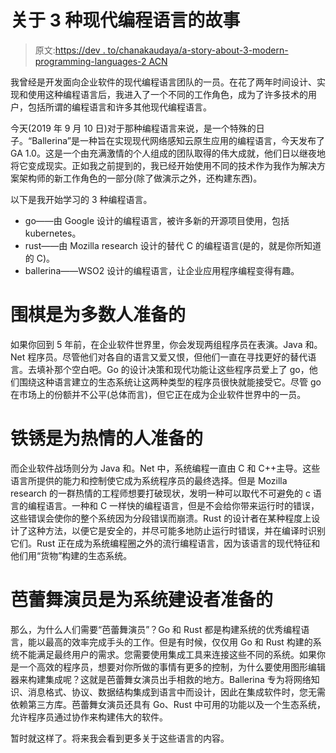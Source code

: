# 关于 3 种现代编程语言的故事

> 原文:[https://dev . to/chanakaudaya/a-story-about-3-modern-programming-languages-2 ACN](https://dev.to/chanakaudaya/a-story-about-3-modern-programming-languages-2acn)

我曾经是开发面向企业软件的现代编程语言团队的一员。在花了两年时间设计、实现和使用这种编程语言后，我进入了一个不同的工作角色，成为了许多技术的用户，包括所谓的编程语言和许多其他现代编程语言。

今天(2019 年 9 月 10 日)对于那种编程语言来说，是一个特殊的日子。“Ballerina”是一种旨在实现现代网络感知云原生应用的编程语言，今天发布了 GA 1.0。这是一个由充满激情的个人组成的团队取得的伟大成就，他们日以继夜地将它变成现实。正如我之前提到的，我已经开始使用不同的技术作为我作为解决方案架构师的新工作角色的一部分(除了做演示之外，还构建东西)。

以下是我开始学习的 3 种编程语言。

*   go——由 Google 设计的编程语言，被许多新的开源项目使用，包括 kubernetes。
*   rust——由 Mozilla research 设计的替代 C 的编程语言(是的，就是你所知道的 C)。
*   ballerina——WSO2 设计的编程语言，让企业应用程序编程变得有趣。

# [](#go-is-for-the-majority)围棋是为多数人准备的

如果你回到 5 年前，在企业软件世界里，你会发现两组程序员在表演。Java 和。Net 程序员。尽管他们对各自的语言又爱又恨，但他们一直在寻找更好的替代语言。去填补那个空白吧。Go 的设计决策和现代功能让这些程序员爱上了 go，他们围绕这种语言建立的生态系统让这两种类型的程序员很快就能接受它。尽管 go 在市场上的份额并不公平(总体而言)，但它正在成为企业软件世界中的一员。

# [](#rust-is-for-the-passionate)铁锈是为热情的人准备的

而企业软件战场则分为 Java 和。Net 中，系统编程一直由 C 和 C++主导。这些语言所提供的能力和控制使它成为系统程序员的最终选择。但是 Mozilla research 的一群热情的工程师想要打破现状，发明一种可以取代不可避免的 c 语言的编程语言。一种和 C 一样快的编程语言，但是不会给你带来运行时的错误，这些错误会使你的整个系统因为分段错误而崩溃。Rust 的设计者在某种程度上设计了这种方法，以便它是安全的，并尽可能多地防止运行时错误，并在编译时识别它们。Rust 正在成为系统编程圈之外的流行编程语言，因为该语言的现代特征和他们用“货物”构建的生态系统。

# [](#ballerina-is-for-system-builders)芭蕾舞演员是为系统建设者准备的

那么，为什么人们需要“芭蕾舞演员”？Go 和 Rust 都是构建系统的优秀编程语言，能以最高的效率完成手头的工作。但是有时候，仅仅用 Go 和 Rust 构建的系统不能满足最终用户的需求。您需要使用集成工具来连接这些不同的系统。如果你是一个高效的程序员，想要对你所做的事情有更多的控制，为什么要使用图形编辑器来构建集成呢？这就是芭蕾舞女演员出手相救的地方。Ballerina 专为将网络知识、消息格式、协议、数据结构集成到语言中而设计，因此在集成软件时，您无需依赖第三方库。芭蕾舞女演员还具有 Go、Rust 中可用的功能以及一个生态系统，允许程序员通过协作来构建伟大的软件。

暂时就这样了。将来我会看到更多关于这些语言的内容。
